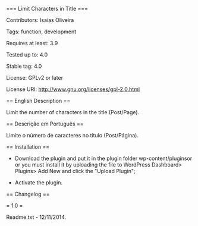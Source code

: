 === Limit Characters in Title ===

Contributors: Isaías Oliveira

Tags: function, development

Requires at least: 3.9

Tested up to: 4.0

Stable tag: 4.0

License: GPLv2 or later

License URI: http://www.gnu.org/licenses/gpl-2.0.html

== English Description ==

Limit the number of characters in the title (Post/Page).

== Descrição em Português ==

Limite o número de caracteres no título (Post/Página).

== Installation ==

* Download the plugin and put it in the plugin folder wp-content/pluginsor or you must install it by uploading the file to WordPress Dashboard> Plugins> Add New and click the "Upload Plugin";

* Activate the plugin.

== Changelog ==

= 1.0 =

Readme.txt - 12/11/2014.
